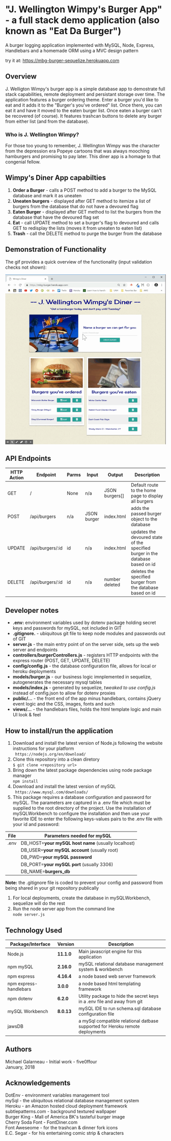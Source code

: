 # "J. Wellington Wimpy's Burger App" - a full stack demo application (also known as "Eat Da Burger")  
A burger logging application implemented with MySQL, Node, Express, Handlebars and a homemade ORM using a MVC design pattern  
  
try it at:  https://mbg-burger-sequelize.herokuapp.com  
  
## Overview    
J. Welligton Wimpy's burger app is a simple database app to demostrate full stack capabilities, remote deployment and persistant storage over time. The application features a burger ordering theme. Enter a burger you'd like to eat and it adds it to the "Burger's you've ordered" list. Once there, you can eat it and have it moved to the eaten burger list. Once eaten a burger can't be recovered (of course). It features trashcan buttons to delete any burger from either list (and from the database).  
  
### Who is J. Wellington Wimpy?  
For those too young to remember,  J. Wellington Wimpy was the character from the depression era Popeye cartoons that was always mooching hamburgers and promising to pay later. This diner app is a homage to that congenial fellow.  
  
## Wimpy's Diner App capabilties  
  1) __Order a Burger__ - calls a POST method to add a burger to the MySQL database and mark it as uneaten  
  2) __Uneaten burgers__ - displayed after GET method to itemize a list of burgers from the database that do not have a devoured flag  
  3) __Eaten Burger__ - displayed after GET method to list the burgers from the database that have the devoured flag set  
  4) __Eat__ - call UPDATE method to set a burger's flag to devoured and calls GET to redisplay the lists (moves it from uneaten to eaten list)  
  5) __Trash__ - call the DELETE method to purge the burger from the database  
  
## Demonstration of Functionality    
    
The gif provides a quick overview of the functionality (input validation checks not shown):    
  
![Wimpy's Diner](./public/assets/images/burger-demo.gif)  

## API Endpoints
  
|HTTP Action | Endpoint |  Parms | Input | Output | Description |
| ---------- | -------- | ------ | ----- | ------ | ----------- |
| GET        | / | None         | n/a | JSON burgers[] | Default route to the home page to display all burgers |
| POST       | /api/burgers     | n/a | JSON burger | index.html | adds the passed burger object to the database   |
| UPDATE     | /api/burgers/:id | id | n/a |index.html | updates the devoured state of the specified burger in the database based on id|
| DELETE     | /api/burgers/:id | id | n/a | number deleted |  deletes the specified burger from the database based on id |
     
## Developer notes  
- **.env:**  environment variables used by dotenv package holding secret keys and passwords for mySQL, not included in GIT    
- **.gitignore.** - ubiquitous git file to keep node modules and passwords out of GIT  
- **server.js** - the main entry point of on the server side, sets up the web server and endpoints  
- **controllers/burgerControllers.js** - registers HTTP endpoints with the express router (POST, GET, UPDATE, DELETE) 
- **config/config.js** - the database configuration file, allows for local or heroku deployments  
- **models/burger.js** - our business logic imnplemented in sequelize, autogenerates the necessary mysql tables  
- **models/index.js** - generated by sequelize, *tweaked to use config.js* instead of config.json to allow for dotenv proxies  
- **public/...** - the front end of the app minus handlebars, contains jQuery event logic and the CSS, images, fonts and such  
- **views/...** - the handlebars files, holds the html template logic and main UI look & feel  
  
## How to install/run the application    
1. Download and install the latest version of Node.js following the website instructions for your platform  
   ` https://nodejs.org/en/download/`   
2. Clone this repository into a clean diretory  
   `$ git clone <repository url>`  
3. Bring down the latest package dependencies using node package manager  
   `npm install`  
4. Download and install the latest version of mySQL  
   ` https://www.mysql.com/downloads/`   
5. This package requires a database configuration and password for mySQL. The parameters are captured in a .env file which must be supplied to the root directory of the project.  Use the installation of mySQLWorkbench to configure the installation and then use your favorite IDE to enter the following keys-values pairs to the .env file with your id and password:  
  
| File        | Parameters needed for mySQL                                          |
| ----------- | -------------------------------------------------------------------- |
| .env        | DB_HOST=__your mySQL host name__   (usually localhost)               | 
|             | DB_USER=__your mySQL account__     (usually root)                    |
|             | DB_PWD=__your mySQL password__                                       |
|             | DB_PORT=__your mySQL port__        (usually 3306)                    |
|             | DB_NAME=__burgers_db__                                               |
  
__Note:__  the .gitignore file is coded to prevent your config and password from being shared in your git repository publically    

1. For local deployments, create the database in mySQLWorkbench,  sequelize will do the rest  
2. Run the node server app from the command line  
   `node server.js`  
  
## Technology Used  
    
| Package/Interface | Version     | Description                                                              |
| ----------------- | ----------- | ------------------------------------------------------------------------ |
| Node.js           | __11.1.0__  | Main javascript engine for this application                              |
| npm mySQL         | __2.16.0__  | mySQL relational database management system & workbench                  |
| npm express       | __4.16.4__  | a node based web server framework                   |
| npm express-handlebars| __3.0.0__  |a node based html templating framework |
| npm dotenv        | __6.2.0__   | Utility package to hide the secret keys in a .env file and away from git |
| mySQL Workbench   | __8.0.13__  | mySQL IDE to run schema.sql database configuration file                  | 
| jawsDB            |             | a mySql compatible relational datbase supported for Heroku remote deployments | 
  
## Authors    
Michael Galarneau - Initial work - five0ffour  
January, 2018  
  
## Acknowledgements    
DotEnv - environment variables management tool  
mySql - the ubiquitous relational database management system  
Heroku - an Amazon hosted cloud deployment framework  
subtlepatterns.com - background textured wallpaper  
Burger King - Mall of America BK's tasteful burger image  
Cherry Soda Font - FontDiner.com  
Font Aweseome - for the trashcan & dinner fork icons  
E.C. Segar - for his entertaining comic strip & characters    